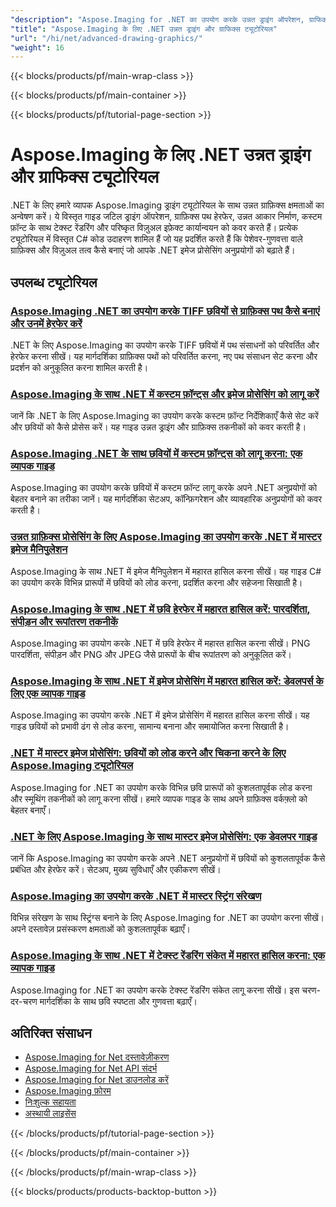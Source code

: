 ```yaml
---
"description": "Aspose.Imaging for .NET का उपयोग करके उन्नत ड्राइंग ऑपरेशन, ग्राफिक्स पथ और जटिल दृश्य प्रभावों के लिए चरण-दर-चरण ट्यूटोरियल।"
"title": "Aspose.Imaging के लिए .NET उन्नत ड्राइंग और ग्राफिक्स ट्यूटोरियल"
"url": "/hi/net/advanced-drawing-graphics/"
"weight": 16
---
```


{{< blocks/products/pf/main-wrap-class >}}

{{< blocks/products/pf/main-container >}}

{{< blocks/products/pf/tutorial-page-section >}}
# Aspose.Imaging के लिए .NET उन्नत ड्राइंग और ग्राफिक्स ट्यूटोरियल

.NET के लिए हमारे व्यापक Aspose.Imaging ड्राइंग ट्यूटोरियल के साथ उन्नत ग्राफ़िक्स क्षमताओं का अन्वेषण करें। ये विस्तृत गाइड जटिल ड्राइंग ऑपरेशन, ग्राफ़िक्स पथ हेरफेर, उन्नत आकार निर्माण, कस्टम फ़ॉन्ट के साथ टेक्स्ट रेंडरिंग और परिष्कृत विज़ुअल इफ़ेक्ट कार्यान्वयन को कवर करते हैं। प्रत्येक ट्यूटोरियल में विस्तृत C# कोड उदाहरण शामिल हैं जो यह प्रदर्शित करते हैं कि पेशेवर-गुणवत्ता वाले ग्राफ़िक्स और विज़ुअल तत्व कैसे बनाएं जो आपके .NET इमेज प्रोसेसिंग अनुप्रयोगों को बढ़ाते हैं।

## उपलब्ध ट्यूटोरियल

### [Aspose.Imaging .NET का उपयोग करके TIFF छवियों से ग्राफ़िक्स पथ कैसे बनाएं और उनमें हेरफेर करें](./create-graphics-paths-from-tiff-using-aspose-imaging-net/)
.NET के लिए Aspose.Imaging का उपयोग करके TIFF छवियों में पथ संसाधनों को परिवर्तित और हेरफेर करना सीखें। यह मार्गदर्शिका ग्राफ़िक्स पथों को परिवर्तित करना, नए पथ संसाधन सेट करना और प्रदर्शन को अनुकूलित करना शामिल करती है।

### [Aspose.Imaging के साथ .NET में कस्टम फ़ॉन्ट्स और इमेज प्रोसेसिंग को लागू करें](./implement-custom-fonts-image-processing-aspose-dotnet/)
जानें कि .NET के लिए Aspose.Imaging का उपयोग करके कस्टम फ़ॉन्ट निर्देशिकाएँ कैसे सेट करें और छवियों को कैसे प्रोसेस करें। यह गाइड उन्नत ड्राइंग और ग्राफ़िक्स तकनीकों को कवर करती है।

### [Aspose.Imaging .NET के साथ छवियों में कस्टम फ़ॉन्ट्स को लागू करना: एक व्यापक गाइड](./implement-custom-fonts-aspose-imaging-net-tutorial/)
Aspose.Imaging का उपयोग करके छवियों में कस्टम फ़ॉन्ट लागू करके अपने .NET अनुप्रयोगों को बेहतर बनाने का तरीका जानें। यह मार्गदर्शिका सेटअप, कॉन्फ़िगरेशन और व्यावहारिक अनुप्रयोगों को कवर करती है।

### [उन्नत ग्राफ़िक्स प्रोसेसिंग के लिए Aspose.Imaging का उपयोग करके .NET में मास्टर इमेज मैनिपुलेशन](./master-image-manipulation-dotnet-aspose-imaging/)
Aspose.Imaging के साथ .NET में इमेज मैनिपुलेशन में महारत हासिल करना सीखें। यह गाइड C# का उपयोग करके विभिन्न प्रारूपों में छवियों को लोड करना, प्रदर्शित करना और सहेजना सिखाती है।

### [Aspose.Imaging के साथ .NET में छवि हेरफेर में महारत हासिल करें: पारदर्शिता, संपीड़न और रूपांतरण तकनीकें](./master-image-manipulation-aspose-imaging-net/)
Aspose.Imaging का उपयोग करके .NET में छवि हेरफेर में महारत हासिल करना सीखें। PNG पारदर्शिता, संपीड़न और PNG और JPEG जैसे प्रारूपों के बीच रूपांतरण को अनुकूलित करें।

### [Aspose.Imaging के साथ .NET में इमेज प्रोसेसिंग में महारत हासिल करें: डेवलपर्स के लिए एक व्यापक गाइड](./master-image-processing-net-aspose-imaging-guide/)
Aspose.Imaging का उपयोग करके .NET में इमेज प्रोसेसिंग में महारत हासिल करना सीखें। यह गाइड छवियों को प्रभावी ढंग से लोड करना, सामान्य बनाना और समायोजित करना सिखाती है।

### [.NET में मास्टर इमेज प्रोसेसिंग: छवियों को लोड करने और चिकना करने के लिए Aspose.Imaging ट्यूटोरियल](./aspose-imaging-net-master-image-processing-smoothing/)
Aspose.Imaging for .NET का उपयोग करके विभिन्न छवि प्रारूपों को कुशलतापूर्वक लोड करना और स्मूथिंग तकनीकों को लागू करना सीखें। हमारे व्यापक गाइड के साथ अपने ग्राफ़िक्स वर्कफ़्लो को बेहतर बनाएँ।

### [.NET के लिए Aspose.Imaging के साथ मास्टर इमेज प्रोसेसिंग: एक डेवलपर गाइड](./mastering-image-processing-aspose-imaging-net/)
जानें कि Aspose.Imaging का उपयोग करके अपने .NET अनुप्रयोगों में छवियों को कुशलतापूर्वक कैसे प्रबंधित और हेरफेर करें। सेटअप, मुख्य सुविधाएँ और एकीकरण सीखें।

### [Aspose.Imaging का उपयोग करके .NET में मास्टर स्ट्रिंग संरेखण](./aspose-imaging-net-string-alignment-guide/)
विभिन्न संरेखण के साथ स्ट्रिंग्स बनाने के लिए Aspose.Imaging for .NET का उपयोग करना सीखें। अपने दस्तावेज़ प्रसंस्करण क्षमताओं को कुशलतापूर्वक बढ़ाएँ।

### [Aspose.Imaging के साथ .NET में टेक्स्ट रेंडरिंग संकेत में महारत हासिल करना: एक व्यापक गाइड](./apply-text-rendering-hints-aspose-imaging-net/)
Aspose.Imaging for .NET का उपयोग करके टेक्स्ट रेंडरिंग संकेत लागू करना सीखें। इस चरण-दर-चरण मार्गदर्शिका के साथ छवि स्पष्टता और गुणवत्ता बढ़ाएँ।

## अतिरिक्त संसाधन

- [Aspose.Imaging for Net दस्तावेज़ीकरण](https://docs.aspose.com/imaging/net/)
- [Aspose.Imaging for Net API संदर्भ](https://reference.aspose.com/imaging/net/)
- [Aspose.Imaging for Net डाउनलोड करें](https://releases.aspose.com/imaging/net/)
- [Aspose.Imaging फ़ोरम](https://forum.aspose.com/c/imaging)
- [निःशुल्क सहायता](https://forum.aspose.com/)
- [अस्थायी लाइसेंस](https://purchase.aspose.com/temporary-license/)

{{< /blocks/products/pf/tutorial-page-section >}}

{{< /blocks/products/pf/main-container >}}

{{< /blocks/products/pf/main-wrap-class >}}

{{< blocks/products/products-backtop-button >}}